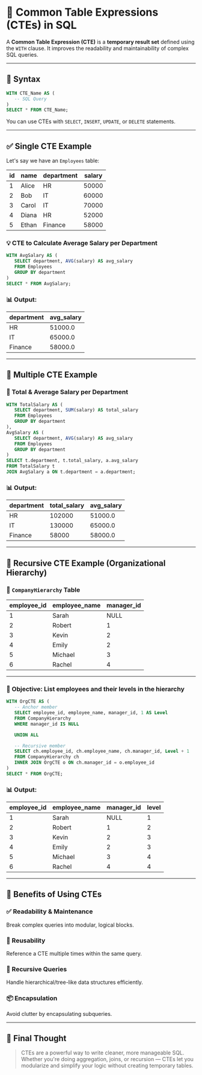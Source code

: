 # 📘 Common Table Expressions (CTEs) in SQL

A **Common Table Expression (CTE)** is a **temporary result set** defined using the `WITH` clause. It improves the readability and maintainability of complex SQL queries.

---

## 🧱 Syntax

```sql
WITH CTE_Name AS (
   -- SQL Query
)
SELECT * FROM CTE_Name;
```

You can use CTEs with `SELECT`, `INSERT`, `UPDATE`, or `DELETE` statements.

---

## ✅ Single CTE Example

Let's say we have an `Employees` table:

| id | name   | department | salary |
|----|--------|------------|--------|
| 1  | Alice  | HR         | 50000  |
| 2  | Bob    | IT         | 60000  |
| 3  | Carol  | IT         | 70000  |
| 4  | Diana  | HR         | 52000  |
| 5  | Ethan  | Finance    | 58000  |

### 💡 CTE to Calculate Average Salary per Department

```sql
WITH AvgSalary AS (
   SELECT department, AVG(salary) AS avg_salary
   FROM Employees
   GROUP BY department
)
SELECT * FROM AvgSalary;
```

### 📊 Output:

| department | avg_salary |
|------------|------------|
| HR         | 51000.0    |
| IT         | 65000.0    |
| Finance    | 58000.0    |

---

## 🔁 Multiple CTE Example

### 🧮 Total & Average Salary per Department

```sql
WITH TotalSalary AS (
   SELECT department, SUM(salary) AS total_salary
   FROM Employees
   GROUP BY department
),
AvgSalary AS (
   SELECT department, AVG(salary) AS avg_salary
   FROM Employees
   GROUP BY department
)
SELECT t.department, t.total_salary, a.avg_salary
FROM TotalSalary t
JOIN AvgSalary a ON t.department = a.department;
```

### 📊 Output:

| department | total_salary | avg_salary |
|------------|--------------|------------|
| HR         | 102000       | 51000.0    |
| IT         | 130000       | 65000.0    |
| Finance    | 58000        | 58000.0    |

---

## 🔄 Recursive CTE Example (Organizational Hierarchy)

### 🧾 `CompanyHierarchy` Table

| employee_id | employee_name | manager_id |
|-------------|----------------|------------|
| 1           | Sarah          | NULL       |
| 2           | Robert         | 1          |
| 3           | Kevin          | 2          |
| 4           | Emily          | 2          |
| 5           | Michael        | 3          |
| 6           | Rachel         | 4          |

---

### 🎯 Objective: List employees and their levels in the hierarchy

```sql
WITH OrgCTE AS (
   -- Anchor member
   SELECT employee_id, employee_name, manager_id, 1 AS Level
   FROM CompanyHierarchy
   WHERE manager_id IS NULL

   UNION ALL

   -- Recursive member
   SELECT ch.employee_id, ch.employee_name, ch.manager_id, Level + 1
   FROM CompanyHierarchy ch
   INNER JOIN OrgCTE o ON ch.manager_id = o.employee_id
)
SELECT * FROM OrgCTE;
```

### 📊 Output:

| employee_id | employee_name | manager_id | level |
|-------------|----------------|------------|-------|
| 1           | Sarah          | NULL       | 1     |
| 2           | Robert         | 1          | 2     |
| 3           | Kevin          | 2          | 3     |
| 4           | Emily          | 2          | 3     |
| 5           | Michael        | 3          | 4     |
| 6           | Rachel         | 4          | 4     |

---

## 🎯 Benefits of Using CTEs

### ✅ Readability & Maintenance
Break complex queries into modular, logical blocks.

### 🔁 Reusability
Reference a CTE multiple times within the same query.

### 🔄 Recursive Queries
Handle hierarchical/tree-like data structures efficiently.

### 📦 Encapsulation
Avoid clutter by encapsulating subqueries.

---

## 🧠 Final Thought

> CTEs are a powerful way to write cleaner, more manageable SQL. Whether you're doing aggregation, joins, or recursion — CTEs let you modularize and simplify your logic without creating temporary tables.
